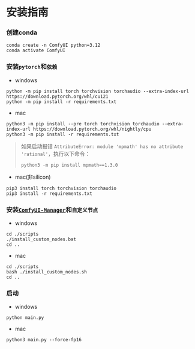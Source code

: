 # 安装指南

### 创建conda

```
conda create -n ComfyUI python=3.12
conda activate ComfyUI
```

### 安装`pytorch`和`依赖`

- windows

```
python -m pip install torch torchvision torchaudio --extra-index-url https://download.pytorch.org/whl/cu121 
python -m pip install -r requirements.txt
```

- mac

```
python3 -m pip install --pre torch torchvision torchaudio --extra-index-url https://download.pytorch.org/whl/nightly/cpu
python3 -m pip install -r requirements.txt
```

> 如果启动报错 `AttributeError: module 'mpmath' has no attribute 'rational'`，执行以下命令：
> ```
> python3 -m pip install mpmath==1.3.0
> ```

- mac(非silicon)
```
pip3 install torch torchvision torchaudio
pip3 install -r requirements.txt
```

### 安装[`ComfyUI-Manager`](https://github.com/ltdrdata/ComfyUI-Manager)和`自定义节点`

- windows

```
cd ./scripts
./install_custom_nodes.bat
cd ..
```

- mac

```
cd ./scripts
bash ./install_custom_nodes.sh
cd ..
```

### 启动

- windows 

```
python main.py
```

- mac

```
python3 main.py --force-fp16
```